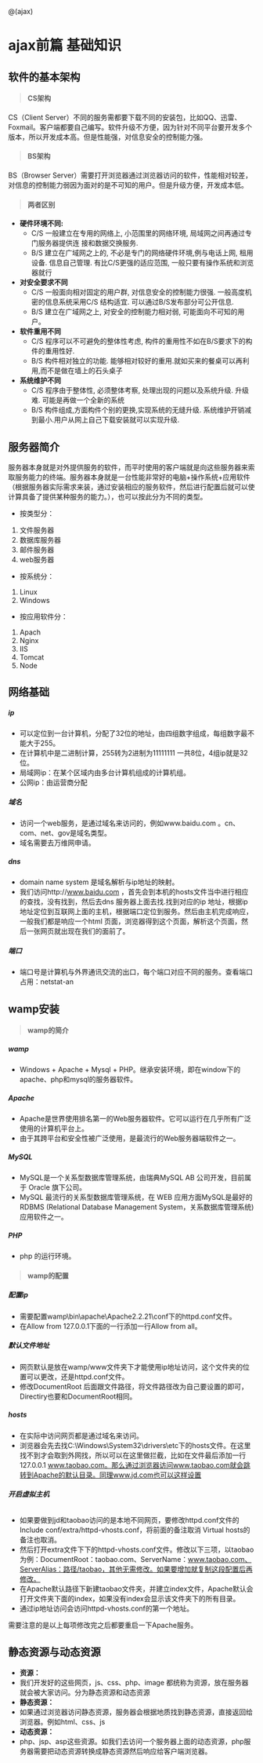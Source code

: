 @(ajax)

ajax前篇	基础知识
==

软件的基本架构
--
> #### CS架构

CS（Client Server）不同的服务需都要下载不同的安装包，比如QQ、迅雷、Foxmail。客户端都要自己编写。软件升级不方便，因为针对不同平台要开发多个版本，所以开发成本高。但是性能强，对信息安全的控制能力强。

> #### BS架构

BS（Browser Server）需要打开浏览器通过浏览器访问的软件，性能相对较差，对信息的控制能力弱因为面对的是不可知的用户。但是升级方便，开发成本低。

> #### 两者区别

- **硬件环境不同:** 
    - C/S 一般建立在专用的网络上, 小范围里的网络环境, 局域网之间再通过专门服务器提供连 接和数据交换服务.
    - B/S 建立在广域网之上的, 不必是专门的网络硬件环境,例与电话上网, 租用设备. 信息自己管理. 有比C/S更强的适应范围, 一般只要有操作系统和浏览器就行 
- **对安全要求不同** 
     - C/S 一般面向相对固定的用户群, 对信息安全的控制能力很强. 一般高度机密的信息系统采用C/S 结构适宜. 可以通过B/S发布部分可公开信息.
     - B/S 建立在广域网之上, 对安全的控制能力相对弱, 可能面向不可知的用户。
- **软件重用不同** 
  - C/S 程序可以不可避免的整体性考虑, 构件的重用性不如在B/S要求下的构件的重用性好.
  - B/S 构件相对独立的功能. 能够相对较好的重用.就如买来的餐桌可以再利用,而不是做在墙上的石头桌子 
- **系统维护不同** 
  - C/S 程序由于整体性, 必须整体考察, 处理出现的问题以及系统升级. 升级难. 可能是再做一个全新的系统
  - B/S 构件组成,方面构件个别的更换,实现系统的无缝升级. 系统维护开销减到最小.用户从网上自己下载安装就可以实现升级.

服务器简介
--

 服务器本身就是对外提供服务的软件，而平时使用的客户端就是向这些服务器来索取服务能力的终端。服务器本身就是一台性能非常好的电脑+操作系统+应用软件（根据服务器实际需求来装，通过安装相应的服务软件，然后进行配置后就可以使计算具备了提供某种服务的能力。），也可以按此分为不同的类型。
- 按类型分：
1. 文件服务器
2. 数据库服务器
3. 邮件服务器
4. web服务器
- 按系统分：
1. Linux
2. Windows
- 按应用软件分： 
1. Apach
2. Nginx
3. IIS
4. Tomcat
5. Node
 


网络基础
--

##### **ip**
 - 可以定位到一台计算机，分配了32位的地址，由四组数字组成，每组数字最不能大于255。
 - 在计算机中是二进制计算，255转为2进制为11111111 一共8位，4组ip就是32位。
 - 局域网ip：在某个区域内由多台计算机组成的计算机组。
 - 公网ip：由运营商分配

##### **域名**
 - 访问一个web服务，是通过域名来访问的，例如www.baidu.com 。cn、com、net、gov是域名类型。
 - 域名需要去万维网申请。
#####  **dns**
 - domain name system 是域名解析与ip地址的映射。
 - 我们访问http://www.baidu.com ，首先会到本机的hosts文件当中进行相应的查找，没有找到，然后去dns 服务器上面去找.找到对应的ip 地址，根据ip 地址定位到互联网上面的主机，根据端口定位到服务。然后由主机完成响应，一般我们都是响应一个html 页面，浏览器得到这个页面，解析这个页面，然后一张网页就出现在我们的面前了。
#####  **端口**
 - 端口号是计算机与外界通讯交流的出口，每个端口对应不同的服务。查看端口占用：netstat-an

wamp安装
--

> #### wamp的简介

##### **wamp**
 - Windows + Apache + Mysql + PHP。继承安装环境，即在window下的apache、php和mysql的服务器软件。
##### **Apache**
 - Apache是世界使用排名第一的Web服务器软件。它可以运行在几乎所有广泛使用的计算机平台上。
 - 由于其跨平台和安全性被广泛使用，是最流行的Web服务器端软件之一。
##### **MySQL**
 - MySQL是一个关系型数据库管理系统，由瑞典MySQL AB 公司开发，目前属于 Oracle 旗下公司。
 - MySQL 最流行的关系型数据库管理系统，在 WEB 应用方面MySQL是最好的 RDBMS (Relational Database Management System，关系数据库管理系统) 应用软件之一。
##### **PHP**
 - php 的运行环境。

> #### wamp的配置

##### **配置ip** 
 - 需要配置wamp\bin\apache\Apache2.2.21\conf下的httpd.conf文件。
 - 在Allow from 127.0.0.1下面的一行添加一行Allow from all。
##### **默认文件地址**
 - 网页默认是放在wamp/www文件夹下才能使用ip地址访问，这个文件夹的位置可以更改，还是httpd.conf文件。
 - 修改DocumentRoot 后面跟文件路径，将文件路径改为自己要设置的即可，Directiry也要和DocumentRoot相同。
##### **hosts**
 - 在实际中访问网页都是通过域名来访问。
 - 浏览器会先去找C:\Windows\System32\drivers\etc下的hosts文件。在这里找不到才会取到外网找，所以可以在这里做拦截，比如在文件最后添加一行127.0.0.1       www.taobao.com。那么通过浏览器访问www.taobao.com就会跳转到Apache的默认目录。同理www.jd.com也可以这样设置
###### **开启虚拟主机**
 - 如果要做到jd和taobao访问的是本地不同网页，要修改httpd.conf文件的Include conf/extra/httpd-vhosts.conf，将前面的备注取消 Virtual hosts的备注也取消。
 - 然后打开extra文件下下的httpd-vhosts.conf文件。修改以下三项，以taobao 为例：DocumentRoot：taobao.com、ServerName：www.taobao.com、ServerAlias：路径/taobao，其他无需修改。如果要增加就复制这段配置后再修改。
 - 在Apache默认路径下新建taobao文件夹，并建立index文件，Apache默认会打开文件夹下面的index，如果没有index会显示该文件夹下的所有目录。
 - 通过ip地址访问会访问httpd-vhosts.conf的第一个地址。

需要注意的是以上每项修改完之后都要重启一下Apache服务。

静态资源与动态资源
--

- **资源：**
 - 我们开发好的这些网页，js、css、php、image 都统称为资源，放在服务器就会被大家访问。分为静态资源和动态资源
- **静态资源：**
 - 如果通过浏览器访问静态资源，服务器会根据地质找到静态资源，直接返回给浏览器。例如html、css、js
- **动态资源：**
 - php、jsp、asp这些资源。如我们去访问一个服务器上面的动态资源，php服务器需要把动态资源转换成静态资源然后响应给客户端浏览器。